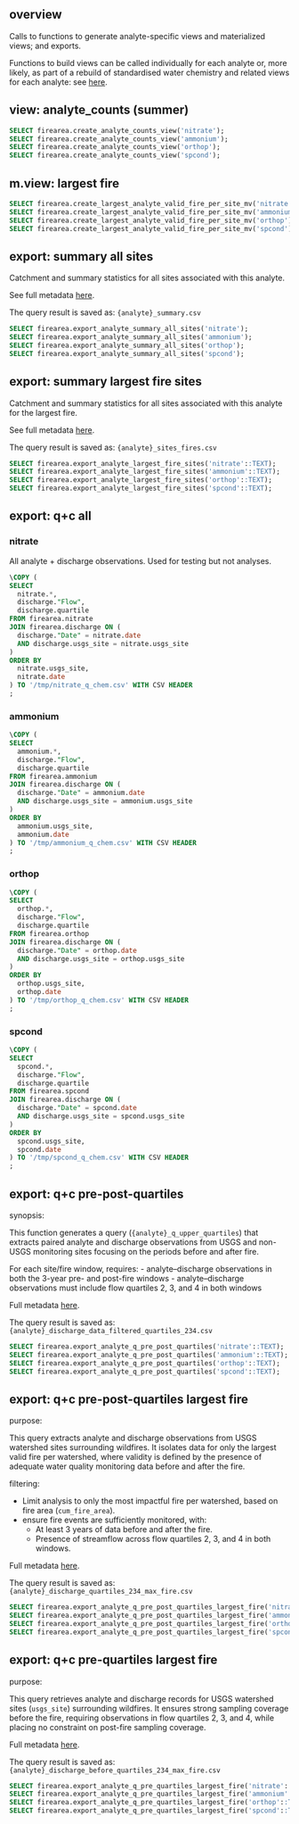

## overview

Calls to functions to generate analyte-specific views and materialized
views; and exports.

Functions to build views can be called individually for each analyte or,
more likely, as part of a rebuild of standardised water chemistry and
related views for each analyte: see
[here](https://github.com/lter/lter-sparc-fire-arid-streams/blob/main/wildfire_database/water_chem_functions.md#water-chemistry-alignment-and-products).

## view: analyte_counts (summer)

``` sql
SELECT firearea.create_analyte_counts_view('nitrate');
SELECT firearea.create_analyte_counts_view('ammonium');
SELECT firearea.create_analyte_counts_view('orthop');
SELECT firearea.create_analyte_counts_view('spcond');
```

## m.view: largest fire

``` sql
SELECT firearea.create_largest_analyte_valid_fire_per_site_mv('nitrate');
SELECT firearea.create_largest_analyte_valid_fire_per_site_mv('ammonium');
SELECT firearea.create_largest_analyte_valid_fire_per_site_mv('orthop');
SELECT firearea.create_largest_analyte_valid_fire_per_site_mv('spcond');
```

## export: summary all sites

Catchment and summary statistics for all sites associated with this
analyte.

See full metadata [here]().

The query result is saved as: `{analyte}_summary.csv`

``` sql
SELECT firearea.export_analyte_summary_all_sites('nitrate');
SELECT firearea.export_analyte_summary_all_sites('ammonium');
SELECT firearea.export_analyte_summary_all_sites('orthop');
SELECT firearea.export_analyte_summary_all_sites('spcond');
```

## export: summary largest fire sites

Catchment and summary statistics for all sites associated with this
analyte for the largest fire.

See full metadata [here]().

The query result is saved as: `{analyte}_sites_fires.csv`

``` sql
SELECT firearea.export_analyte_largest_fire_sites('nitrate'::TEXT);
SELECT firearea.export_analyte_largest_fire_sites('ammonium'::TEXT);
SELECT firearea.export_analyte_largest_fire_sites('orthop'::TEXT);
SELECT firearea.export_analyte_largest_fire_sites('spcond'::TEXT);
```

## export: q+c all

### nitrate

All analyte + discharge observations. Used for testing but not analyses.

``` sql
\COPY (
SELECT
  nitrate.*,
  discharge."Flow",
  discharge.quartile
FROM firearea.nitrate
JOIN firearea.discharge ON (
  discharge."Date" = nitrate.date
  AND discharge.usgs_site = nitrate.usgs_site
)
ORDER BY
  nitrate.usgs_site,
  nitrate.date
) TO '/tmp/nitrate_q_chem.csv' WITH CSV HEADER
;
```

### ammonium

``` sql
\COPY (
SELECT
  ammonium.*,
  discharge."Flow",
  discharge.quartile
FROM firearea.ammonium
JOIN firearea.discharge ON (
  discharge."Date" = ammonium.date
  AND discharge.usgs_site = ammonium.usgs_site
)
ORDER BY
  ammonium.usgs_site,
  ammonium.date
) TO '/tmp/ammonium_q_chem.csv' WITH CSV HEADER
;
```

### orthop

``` sql
\COPY (
SELECT
  orthop.*,
  discharge."Flow",
  discharge.quartile
FROM firearea.orthop
JOIN firearea.discharge ON (
  discharge."Date" = orthop.date
  AND discharge.usgs_site = orthop.usgs_site
)
ORDER BY
  orthop.usgs_site,
  orthop.date
) TO '/tmp/orthop_q_chem.csv' WITH CSV HEADER
;
```

### spcond

``` sql
\COPY (
SELECT
  spcond.*,
  discharge."Flow",
  discharge.quartile
FROM firearea.spcond
JOIN firearea.discharge ON (
  discharge."Date" = spcond.date
  AND discharge.usgs_site = spcond.usgs_site
)
ORDER BY
  spcond.usgs_site,
  spcond.date
) TO '/tmp/spcond_q_chem.csv' WITH CSV HEADER
;
```

## export: q+c pre-post-quartiles

synopsis:

This function generates a query (`{analyte}_q_upper_quartiles`) that
extracts paired analyte and discharge observations from USGS and
non-USGS monitoring sites focusing on the periods before and after fire.

For each site/fire window, requires: - analyte–discharge observations in
both the 3-year pre- and post-fire windows - analyte–discharge
observations must include flow quartiles 2, 3, and 4 in both windows

Full metadata [here]().

The query result is saved as:
`{analyte}_discharge_data_filtered_quartiles_234.csv`

``` sql
SELECT firearea.export_analyte_q_pre_post_quartiles('nitrate'::TEXT);
SELECT firearea.export_analyte_q_pre_post_quartiles('ammonium'::TEXT);
SELECT firearea.export_analyte_q_pre_post_quartiles('orthop'::TEXT);
SELECT firearea.export_analyte_q_pre_post_quartiles('spcond'::TEXT);
```

## export: q+c pre-post-quartiles largest fire

purpose:

This query extracts analyte and discharge observations from USGS
watershed sites surrounding wildfires. It isolates data for only the
largest valid fire per watershed, where validity is defined by the
presence of adequate water quality monitoring data before and after the
fire.

filtering:

- Limit analysis to only the most impactful fire per watershed, based on
  fire area (`cum_fire_area`).
- ensure fire events are sufficiently monitored, with:
  - At least 3 years of data before and after the fire.
  - Presence of streamflow across flow quartiles 2, 3, and 4 in both
    windows.

Full metadata [here]().

The query result is saved as:
`{analyte}_discharge_quartiles_234_max_fire.csv`

``` sql
SELECT firearea.export_analyte_q_pre_post_quartiles_largest_fire('nitrate'::TEXT);
SELECT firearea.export_analyte_q_pre_post_quartiles_largest_fire('ammonium'::TEXT);
SELECT firearea.export_analyte_q_pre_post_quartiles_largest_fire('orthop'::TEXT);
SELECT firearea.export_analyte_q_pre_post_quartiles_largest_fire('spcond'::TEXT);
```

## export: q+c pre-quartiles largest fire

purpose:

This query retrieves analyte and discharge records for USGS watershed
sites (`usgs_site`) surrounding wildfires. It ensures strong sampling
coverage before the fire, requiring observations in flow quartiles 2, 3,
and 4, while placing no constraint on post-fire sampling coverage.

Full metadata [here]().

The query result is saved as:
`{analyte}_discharge_before_quartiles_234_max_fire.csv`

``` sql
SELECT firearea.export_analyte_q_pre_quartiles_largest_fire('nitrate'::TEXT);
SELECT firearea.export_analyte_q_pre_quartiles_largest_fire('ammonium'::TEXT);
SELECT firearea.export_analyte_q_pre_quartiles_largest_fire('orthop'::TEXT);
SELECT firearea.export_analyte_q_pre_quartiles_largest_fire('spcond'::TEXT);
```
